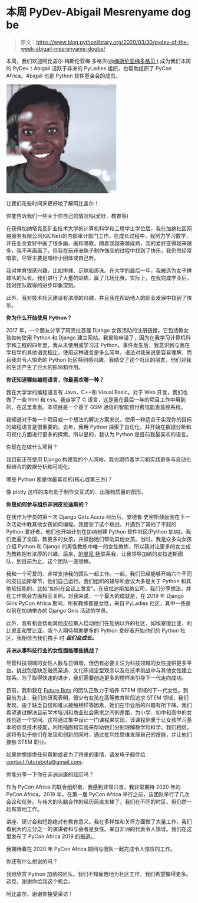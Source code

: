 # 本周 PyDev-Abigail Mesrenyame dog be

> 原文：<https://www.blog.pythonlibrary.org/2020/03/30/pydev-of-the-week-abigail-mesrenyame-dogbe/>

本周，我们欢迎阿比盖尔·梅斯伦亚梅·多格贝([@梅斯伦亚梅多格贝 )](https://twitter.com/mesrenyamedogbe) 成为我们本周的 PyDev！Abigail 活跃于非洲的 PyLadies 组织，也帮助组织了 PyCon Africa。Abigail 也是 Python 软件基金会的成员。

![Abigail Dogbe](img/58d9ad4879d39063d36a43ab06d8da41.png)

让我们花些时间来更好地了解阿比盖尔！

你能告诉我们一些关于你自己的情况吗(爱好、教育等)

在获得加纳塔克瓦矿业技术大学的计算机科学和工程学士学位后，我在加纳社区网络服务有限公司(GCNet)的内部审计部门工作。在成长过程中，我努力学习数学，并在业余爱好中画了很多画、画和唱歌。随着我越来越成熟，我的爱好变得越来越多，我不再画画了，但我在玩非洲珠子制作饰品的过程中找到了快乐，我仍然经常唱歌，尽管主要是唱给小团体或自己听。

我对体育很感兴趣，比如排球、足球和游泳。在大学的最后一年，我被选为女子排球队的队长。我们进行了大量的训练，赢了几场比赛。实际上，在我完成学业后，我对团队取得的进步印象深刻。

此外，我对技术社区建设有浓厚的兴趣，并且我在帮助他人的职业发展中找到了快乐。

**你为什么开始使用 Python？**

2017 年，一个朋友分享了阿克拉首届 Django 女孩活动的注册链接。它包括教女孩如何使用 Python 和 Django 建立网站。我冒险申请了，因为在我学习计算机科学和工程的四年里，我从未使用或学习过 Python。事件发生后，我意识到与我在学校学的其他语言相比，使用这种语言是多么简单。语法对我来说更容易理解，而且我对令人惊奇的 Python 社区特别感兴趣。我结交了这个社区的朋友，他们对我的生活产生了巨大的影响和作用。

 **你还知道哪些编程语言，你最喜欢哪一种？**

我在大学学的编程语言有 Java，C++和 Visual Basic。对于 Web 开发，我们也做了一些 html 和 css。我自学了 C 语言，这是我在最后一年的项目工作中用到的，在这里发表。本项目是一个基于 GSM 通信的智能预付费电能表监控系统。

我知道对于每一个项目或一个想法的解决方案来说，使用一种适合于实现你的目标的编程语言是很重要的。去年，我用 Python 探索了自动化，并开始在数据分析和可视化方面进行更多的探索。所以是的，我认为 Python 是目前我最喜欢的语言。

你现在在做什么项目？

我目前正在使用 Django 构建我的个人网站，我也期待着学习和实践更多与自动化相结合的数据分析和可视化。

哪些 Python 库是你最喜欢的(核心或第三方)？

像 plotly 这样的库有助于制作交互式的、出版物质量的图形。

 **你是如何参与组织非洲皮拉迪斯的？**

在我作为学员的第一次 Django Girls Accra 经历后，安德鲁·史密斯鼓励我在下一次活动中教其他女孩如何编程。我接受了这个挑战，并遇到了其他了不起的 Python 爱好者，他们也开始计划在加纳创建 Python 软件社区(Python 加纳)。我们走遍了全国，教更多的女孩，并鼓励她们帮助其他女孩。当时，我是众多向女孩介绍 Python 和 Django 的男性教练中唯一的女性教练，所以我对让更多的女士成为教练抱有浓厚的兴趣。后来，[的曼尼·扬](https://twitter.com/mawy_7)联系我，让我领导加纳的皮拉迪斯团队，到目前为止，这个团队一直很棒。

我和一个可爱的、非常支持我的团队一起工作。一起，我们已经能够开始六个不同的皮拉迪斯章节，他们自己运行。我们组织的辅导和会议大多是关于 Python 和其他软技能的，比如“如何在会议上发言”。在皮拉迪斯加纳公司，我们分享想法，并在工作机会方面相互关照。对我来说，一个最大的成就是，在 2019 年 Django Girls PyCon Africa 期间，所有教练都是女性，来自 PyLadies 社区，其中一些是以前在加纳举办的 Django Girls 活动的学员。

此外，我有机会帮助其他皮拉第人启动他们在加纳以外的社区，如埃塞俄比亚、利比里亚和赞比亚。我个人期待帮助更多的 Python 爱好者开始他们的 Python 社区，我相信当我们携手 时 ***我们会成长。***

**非洲从事科技行业的女性面临哪些挑战？**

尽管科技领域的女性人数与日俱增，但仍有必要关注为科技领域的女性提供更多平台。挑战包括缺乏融资渠道、文化陈规定型观念以及在技术挑战中与其他女性建立联系。为了取得快速的进步，我们需要创造更多的榜样来引导下一代走向成功。

目前，我和我在 [Future Bots](https://www.linkedin.com/company/future-bots/?viewAsMember=true) 的团队正致力于培养 STEM 领域的下一代女性。到目前为止，我们的研究表明，很少有女孩在高等教育阶段追求 STEM 领域，我们发现，由于缺乏自信和难以接触榜样等因素，她们在毕业后的兴趣有所下降。我们希望通过解决目前学术培训和商业社会需求之间的差距，为小学、初中和高中的女孩创造一个空间。这将通过集中设计一门课程来实现，该课程侧重于让女孩学习基本的信息技术技能，利用插图和实践来帮助她们分别理解数学和科学。我们相信，这将有助于他们在发现和创新的同时，通过批判性思维发展自己的技能，并让他们接触 STEM 职业。

如果你想提供任何帮助或者为了将来的事情，请发电子邮件给 contact.futurebots@gmail.com。

你能分享一下你在非洲派康的经历吗？

作为 PyCon Africa 的联合组织者，我感到非常兴奋，我非常期待 2020 年的 PyCon Africa。2019 年，在第一届 PyCon Africa 举行之前，该团队举行了几次会议和任务。与伟大的头脑合作的经历简直太棒了。我们在不同的时区，但仍然一起有效地工作。

讲座、研讨会和短跑绝对有教育意义。我在多样性和关怀方面做了大量工作，我们看到大约三分之一的演讲者和与会者是女性。来自非洲的代表令人惊讶。我们在这里发布了 PyCon Africa 2019 [的报道。](https://africa.pycon.org/report/)

我期待着在 2020 年 PyCon Africa 期间与团队一起完成令人惊叹的工作。

你还有什么想说的吗？

我很欣赏 Python 加纳的团队。我们不知疲倦地为社区工作，我们希望做得更多。迈克，谢谢你给我这个机会。

阿比盖尔，谢谢你接受采访！